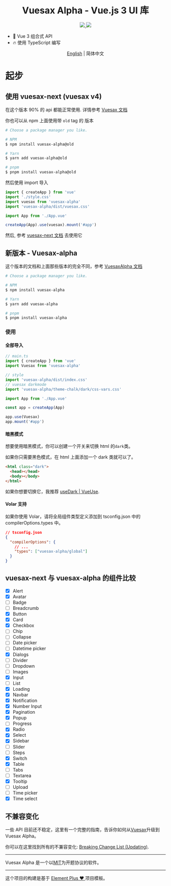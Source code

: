 <h1 align="center">Vuesax Alpha - Vue.js 3 UI 库</h1>

<p align="center">
  <a href="https://www.npmjs.org/package/vuesax-alpha">
    <img src="https://img.shields.io/npm/v/vuesax-alpha.svg">
  </a>
  <a href="https://npmcharts.com/compare/vuesax-alpha?minimal=true">
    <img src="https://img.shields.io/npm/dm/vuesax-alpha.svg">
  </a>
  <br>
</p>

- 💪 Vue 3 组合式 API
- 🔥 使用 TypeScript 编写

<div align="center">

[English](./README.md) | 简体中文

</div>

# 起步

## 使用 vuesax-next (vuesax v4)

在这个版本 90% 的 api 都能正常使用. 详情参考 [Vuesax 文档](https://vuesax.com/)

你也可以从 npm 上面使用带 `old` tag 的 版本

```sh
# Choose a package manager you like.

# NPM
$ npm install vuesax-alpha@old

# Yarn
$ yarn add vuesax-alpha@old

# pnpm
$ pnpm install vuesax-alpha@old
```

然后使用 import 导入

```js
import { createApp } from 'vue'
import './style.css'
import vuesax from 'vuesax-alpha'
import 'vuesax-alpha/dist/vuesax.css'

import App from './App.vue'

createApp(App).use(vuesax).mount('#app')
```

然后, 参考 [vuesax-next 文档](https://vuesax.com/) 去使用它

## 新版本 - Vuesax-alpha

这个版本的文档和上面那些版本的完全不同，参考 [VuesaxAlpha 文档](https://vuesax-alpha.vercel.app/)

```sh
# Choose a package manager you like.

# NPM
$ npm install vuesax-alpha

# Yarn
$ yarn add vuesax-alpha

# pnpm
$ pnpm install vuesax-alpha
```

### 使用

#### 全部导入

```ts
// main.ts
import { createApp } from 'vue'
import Vuesax from 'vuesax-alpha'

// style
import 'vuesax-alpha/dist/index.css'
// vuesax darkmode
import 'vuesax-alpha/theme-chalk/dark/css-vars.css'

import App from './App.vue'

const app = createApp(App)

app.use(Vuesax)
app.mount('#app')
```

#### 暗黑模式

想要使用暗黑模式，你可以创建一个开关来切换 html 的`dark`类。

如果你只需要黑色模式，在 html 上面添加一个 dark 类就可以了。

```html
<html class="dark">
  <head></head>
  <body></body>
</html>
```

如果你想要切换它，我推荐 [useDark | VueUse](https://vueuse.org/core/usedark/).

#### Volar 支持

如果你使用 Volar，请将全局组件类型定义添加到 tsconfig.json 中的 compilerOptions.types 中。

```json
// tsconfig.json
{
  "compilerOptions": {
    // ...
    "types": ["vuesax-alpha/global"]
  }
}
```

## vuesax-next 与 vuesax-alpha 的组件比较

- [x] Alert
- [x] Avatar
- [ ] Badge
- [ ] Breadcrumb
- [x] Button
- [x] Card
- [x] Checkbox
- [ ] Chip
- [ ] Collapse
- [ ] Date picker
- [ ] Datetime picker
- [x] Dialogs
- [ ] Divider
- [ ] Dropdown
- [ ] Images
- [x] Input
- [ ] List
- [x] Loading
- [x] Navbar
- [x] Notification
- [x] Number Input
- [x] Pagination
- [x] Popup
- [ ] Progress
- [x] Radio
- [x] Select
- [x] Sidebar
- [ ] Slider
- [ ] Steps
- [x] Switch
- [x] Table
- [ ] Tabs
- [ ] Textarea
- [x] Tooltip
- [ ] Upload
- [ ] Time picker
- [x] Time select

## 不兼容变化

一些 API 目前还不稳定，这里有一个完整的指南，告诉你如何从[Vuesax](https://vuesax.com)升级到 Vuesax Alpha。

你可以在这里找到所有的不兼容变化: [Breaking Change List (Updating)](#).

---

Vuesax Alpha 是一个以[MIT](https://github.com/vuesax-alphax/vuesax-alpha/blob/main/LICENSE)为开题协议的软件。

---

这个项目的构建是基于 [Element Plus :heart: ](https://github.com/element-plus/element-plus)项目模板。
